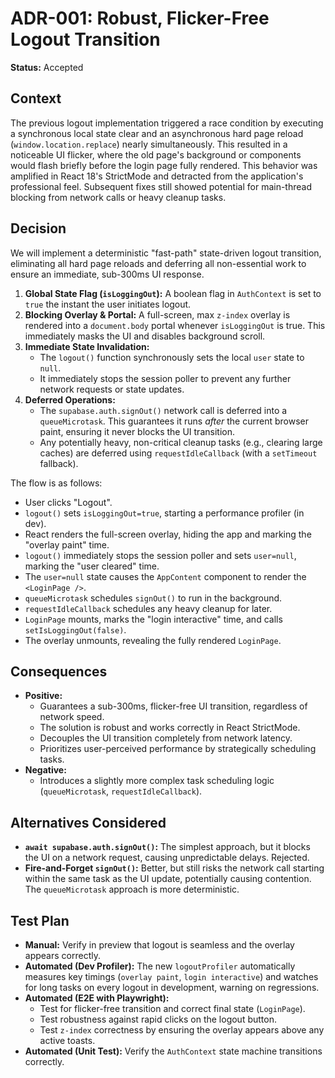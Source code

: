 # ADR-001: Robust, Flicker-Free Logout Transition

**Status:** Accepted

## Context

The previous logout implementation triggered a race condition by executing a synchronous local state clear and an asynchronous hard page reload (`window.location.replace`) nearly simultaneously. This resulted in a noticeable UI flicker, where the old page's background or components would flash briefly before the login page fully rendered. This behavior was amplified in React 18's StrictMode and detracted from the application's professional feel. Subsequent fixes still showed potential for main-thread blocking from network calls or heavy cleanup tasks.

## Decision

We will implement a deterministic "fast-path" state-driven logout transition, eliminating all hard page reloads and deferring all non-essential work to ensure an immediate, sub-300ms UI response.

1.  **Global State Flag (`isLoggingOut`):** A boolean flag in `AuthContext` is set to `true` the instant the user initiates logout.
2.  **Blocking Overlay & Portal:** A full-screen, max `z-index` overlay is rendered into a `document.body` portal whenever `isLoggingOut` is true. This immediately masks the UI and disables background scroll.
3.  **Immediate State Invalidation:**
    - The `logout()` function synchronously sets the local `user` state to `null`.
    - It immediately stops the session poller to prevent any further network requests or state updates.
4.  **Deferred Operations:**
    - The `supabase.auth.signOut()` network call is deferred into a `queueMicrotask`. This guarantees it runs *after* the current browser paint, ensuring it never blocks the UI transition.
    - Any potentially heavy, non-critical cleanup tasks (e.g., clearing large caches) are deferred using `requestIdleCallback` (with a `setTimeout` fallback).

The flow is as follows:
- User clicks "Logout".
- `logout()` sets `isLoggingOut=true`, starting a performance profiler (in dev).
- React renders the full-screen overlay, hiding the app and marking the "overlay paint" time.
- `logout()` immediately stops the session poller and sets `user=null`, marking the "user cleared" time.
- The `user=null` state causes the `AppContent` component to render the `<LoginPage />`.
- `queueMicrotask` schedules `signOut()` to run in the background.
- `requestIdleCallback` schedules any heavy cleanup for later.
- `LoginPage` mounts, marks the "login interactive" time, and calls `setIsLoggingOut(false)`.
- The overlay unmounts, revealing the fully rendered `LoginPage`.

## Consequences

- **Positive:**
  - Guarantees a sub-300ms, flicker-free UI transition, regardless of network speed.
  - The solution is robust and works correctly in React StrictMode.
  - Decouples the UI transition completely from network latency.
  - Prioritizes user-perceived performance by strategically scheduling tasks.
- **Negative:**
  - Introduces a slightly more complex task scheduling logic (`queueMicrotask`, `requestIdleCallback`).

## Alternatives Considered

- **`await supabase.auth.signOut()`:** The simplest approach, but it blocks the UI on a network request, causing unpredictable delays. Rejected.
- **Fire-and-Forget `signOut()`:** Better, but still risks the network call starting within the same task as the UI update, potentially causing contention. The `queueMicrotask` approach is more deterministic.

## Test Plan

- **Manual:** Verify in preview that logout is seamless and the overlay appears correctly.
- **Automated (Dev Profiler):** The new `logoutProfiler` automatically measures key timings (`overlay paint`, `login interactive`) and watches for long tasks on every logout in development, warning on regressions.
- **Automated (E2E with Playwright):**
  - Test for flicker-free transition and correct final state (`LoginPage`).
  - Test robustness against rapid clicks on the logout button.
  - Test `z-index` correctness by ensuring the overlay appears above any active toasts.
- **Automated (Unit Test):** Verify the `AuthContext` state machine transitions correctly.
